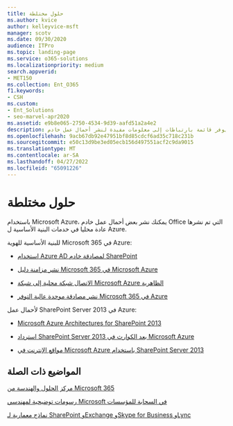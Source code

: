 ```yaml
---
title: حلول مختلطة
ms.author: kvice
author: kelleyvice-msft
manager: scotv
ms.date: 09/30/2020
audience: ITPro
ms.topic: landing-page
ms.service: o365-solutions
ms.localizationpriority: medium
search.appverid:
- MET150
ms.collection: Ent_O365
f1.keywords:
- CSH
ms.custom:
- Ent_Solutions
- seo-marvel-apr2020
ms.assetid: e9b8e065-2750-4534-9d39-aafd51a2a4e2
description: يوفر قائمة بارتباطات إلى معلومات مفيدة لنشر أحمال عمل خادم Office في Microsoft Azure.
ms.openlocfilehash: 9acb67db92e47951bf8d85cdcf6ad35c718c231b
ms.sourcegitcommit: e50c13d9be3ed05ecb156d497551acf2c9da9015
ms.translationtype: MT
ms.contentlocale: ar-SA
ms.lasthandoff: 04/27/2022
ms.locfileid: "65091226"
---
```

# <a name="hybrid-solutions"></a>حلول مختلطة

باستخدام Microsoft Azure، يمكنك نشر بعض أحمال عمل خادم Office التي تم نشرها عادة محليا في خدمات البنية الأساسية ل Azure.
  
للبنية الأساسية للهوية Microsoft 365 في Azure:

- [استخدام Azure AD لمصادقة خادم SharePoint](/azure/active-directory/saas-apps/sharepoint-on-premises-tutorial)

- [نشر مزامنة دليل Microsoft 365 في Microsoft Azure](deploy-microsoft-365-directory-synchronization-dirsync-in-microsoft-azure.md)
  
- [الاتصال شبكة محلية إلى شبكة Microsoft Azure الظاهرية](connect-an-on-premises-network-to-a-microsoft-azure-virtual-network.md)
    
- [نشر مصادقة موحدة عالية التوفر Microsoft 365 في Azure](deploy-high-availability-federated-authentication-for-microsoft-365-in-azure.md)
    
لأحمال عمل SharePoint Server 2013 في Azure:
  
- [Microsoft Azure Architectures for SharePoint 2013](microsoft-azure-architectures-for-sharepoint-2013.md)
    
- [استرداد SharePoint Server 2013 بعد الكوارث في Microsoft Azure](sharepoint-server-2013-disaster-recovery-in-microsoft-azure.md)
    
- [مواقع الإنترنت في Microsoft Azure باستخدام SharePoint Server 2013](internet-sites-in-microsoft-azure-using-sharepoint-server-2013.md)
  
  
## <a name="related-topics"></a>المواضيع ذات الصلة

[مركز الحلول والهندسة من Microsoft 365](../solutions/index.yml)
  
[رسومات توضيحية لمهندسي Microsoft في السحابة للمؤسسات](../solutions/cloud-architecture-models.md)
  
[نماذج معمارية لـ SharePoint وExchange وSkype for Business وLync](architectural-models-for-sharepoint-exchange-skype-for-business-and-lync.md)